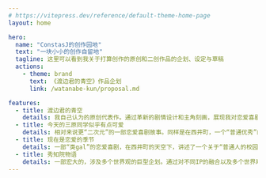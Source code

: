 ```yaml
---
# https://vitepress.dev/reference/default-theme-home-page
layout: home

hero:
  name: "ConstasJ的创作园地"
  text: "一块小小的创作自留地"
  tagline: 这里可以看到我关于打算创作的原创和二创作品的企划、设定与草稿
  actions:
    - theme: brand
      text: 《渡边君的青空》作品企划
      link: /watanabe-kun/proposal.md

features:
  - title: 渡边君的青空
    details: 我自己认为的原创代表作。通过革新的剧情设计和主角刻画，展现我对恋爱喜剧本身的思考，以及对其表现力上限的探讨。
  - title: 今天的三原同学似乎有点可爱
    details: 相对来说更“二次元”的一部恋爱喜剧故事。同样是在西井町，一个“普通优秀”的男主和引人注目，但有点傲娇的女主的，娱乐化水平较强的恋爱故事。
  - title: 现在是恋爱的季节
    details: 一部“类gal”的恋爱喜剧，在西井町的天空下，讲述了一个关于“普通人的校园恋爱”的故事。通过多线叙事和角色间的互动，展现了恋爱中的各种可能性。
  - title: 秀知院物语
    details: 一部宏大的，涉及多个世界观的巨型企划。通过对不同IP的融合以及多个世界观的刻画，描绘一部包含了社会生活几乎所有领域的史诗。
---
```

